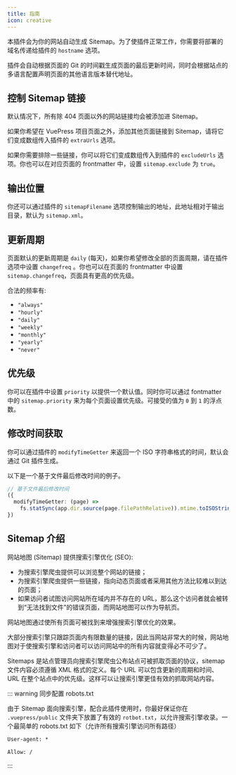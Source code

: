 ```yaml
---
title: 指南
icon: creative
---
```


本插件会为你的网站自动生成 Sitemap。为了使插件正常工作，你需要将部署的域名传递给插件的 `hostname` 选项。

插件会自动根据页面的 Git 的时间戳生成页面的最后更新时间，同时会根据站点的多语言配置声明页面的其他语言版本替代地址。

## 控制 Sitemap 链接

默认情况下，所有除 404 页面以外的网站链接均会被添加进 Sitemap。

如果你希望在 VuePress 项目页面之外，添加其他页面链接到 Sitemap，请将它们变成数组传入插件的 `extraUrls` 选项。

如果你需要排除一些链接，你可以将它们变成数组传入到插件的 `excludeUrls` 选项。你也可以在对应页面的 frontmatter 中，设置 `sitemap.exclude` 为 `true`。

## 输出位置

你还可以通过插件的 `sitemapFilename` 选项控制输出的地址，此地址相对于输出目录，默认为 `sitemap.xml`。

## 更新周期

页面默认的更新周期是 `daily` (每天)，如果你希望修改全部的页面周期，请在插件选项中设置 `changefreq` 。你也可以在页面的 frontmatter 中设置 `sitemap.changefreq`，页面具有更高的优先级。

合法的频率有:

- `"always"`
- `"hourly"`
- `"daily"`
- `"weekly"`
- `"monthly"`
- `"yearly"`
- `"never"`

## 优先级

你可以在插件中设置 `priority` 以提供一个默认值。同时你可以通过 fontmatter 中的 `sitemap.priority` 来为每个页面设置优先级。可接受的值为 `0` 到 `1` 的浮点数。

## 修改时间获取

你可以通过插件的 `modifyTimeGetter` 来返回一个 ISO 字符串格式的时间，默认会通过 Git 插件生成。

以下是一个基于文件最后修改时间的例子。

```ts
// 基于文件最后修改时间
({
  modifyTimeGetter: (page) =>
    fs.statSync(app.dir.source(page.filePathRelative)).mtime.toISOString();
})
```

## Sitemap 介绍

网站地图 (Sitemap) 提供搜索引擎优化 (SEO):

- 为搜索引擎爬虫提供可以浏览整个网站的链接；
- 为搜索引擎爬虫提供一些链接，指向动态页面或者采用其他方法比较难以到达的页面；
- 如果访问者试图访问网站所在域内并不存在的 URL，那么这个访问者就会被转到“无法找到文件”的错误页面，而网站地图可以作为导航页。

网站地图通过使所有页面可被找到来增强搜索引擎优化的效果。

大部分搜索引擎只跟踪页面内有限数量的链接，因此当网站非常大的时候，网站地图对于使搜索引擎和访问者可以访问网站中的所有内容就变得必不可少了。

Sitemaps 是站点管理员向搜索引擎爬虫公布站点可被抓取页面的协议，sitemap 文件内容必须遵循 XML 格式的定义。每个 URL 可以包含更新的周期和时间、URL 在整个站点中的优先级。这样可以让搜索引擎更佳有效的抓取网站内容。

::: warning 同步配置 robots.txt

由于 Sitemap 面向搜索引擎，配合此插件使用时，你最好保证你在 `.vuepress/public` 文件夹下放置了有效的 `rotbot.txt`，以允许搜索引擎收录。一个最简单的 robots.txt 如下（允许所有搜索引擎访问所有路径）

```txt
User-agent: *

Allow: /
```

:::

